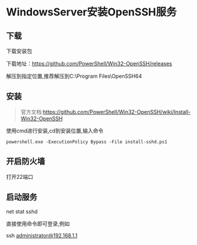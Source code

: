 # WindowsServer安装OpenSSH服务

## 下载

下载安装包

下载地址：https://github.com/PowerShell/Win32-OpenSSH/releases

解压到指定位置,推荐解压到C:\Program Files\OpenSSH64

## 安装

> 官方文档:https://github.com/PowerShell/Win32-OpenSSH/wiki/Install-Win32-OpenSSH

使用cmd进行安装,cd到安装位置,输入命令

```
powershell.exe -ExecutionPolicy Bypass -File install-sshd.ps1
```

## 开启防火墙

打开22端口

## 启动服务

net stat sshd

直接使用命令即可登录,例如

ssh administrator@192.168.1.1

